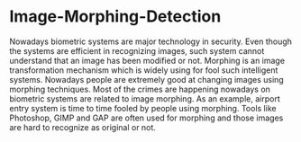 # Image-Morphing-Detection
Nowadays biometric systems are major technology in security. Even though the systems are efficient in recognizing images, such system cannot understand that an image has been modified or not. Morphing is an image transformation mechanism which is widely using for fool such intelligent systems. Nowadays people are extremely good at changing images using morphing techniques. Most of the crimes are happening nowadays on biometric systems are related to image morphing. As an example, airport entry system is time to time fooled by people using morphing. Tools like Photoshop, GIMP and GAP are often used for morphing and those images are hard to recognize as original or not.
